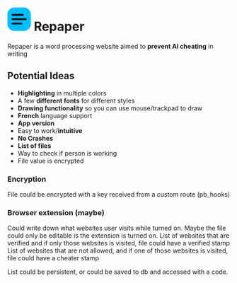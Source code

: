 # ![Repaper icon](./static/favicon.svg) Repaper

Repaper is a word processing website aimed to **prevent AI cheating** in writing

## Potential Ideas

- **Highlighting** in multiple colors
- A few **different fonts** for different styles
- **Drawing functionality** so you can use mouse/trackpad to draw
- **French** language support
- **App version**
- Easy to work/**intuitive**
- **No Crashes**
- **List of files**
- Way to check if person is working
- File value is encrypted

### Encryption

File could be encrypted with a key received from a custom route (pb_hooks)

### Browser extension (maybe)

Could write down what websites user visits while turned on. Maybe the file could only be editable is the extension is turned on.
List of websites that are verified and if only those websites is visited, file could have a verified stamp
List of websites that are not allowed, and if one of those websites is visited, file could have a cheater stamp

List could be persistent, or could be saved to db and accessed with a code.
